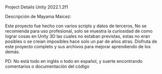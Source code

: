 Project Details
Unity 2022.1.2f1

Descripción de Mayama Maicez:

Este proyecto fue hecho con varios scripts y datos de terceros,
No se recomienda para uso profesional, solo se muestra la
curiosidad de como lograr cosas en Unity 3D las cuales no
estaban previstas, estas no eran posibles o se creian imposibles
hace solo un par de años atras.
Disfruta de este proyecto completo y sus archivos para mejorar
aprendiendo de los demás.

PD: No está todo en inglés o todo en español, y suerte encontrando
comentarios o documentación del código
